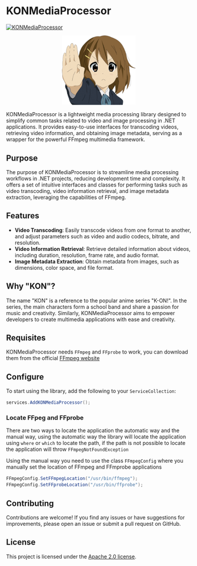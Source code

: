 # KONMediaProcessor

[![KONMediaProcessor](https://img.shields.io/nuget/vpre/KONMediaProcessor.svg?cacheSeconds=3600&label=KONMediaProcessor%20nuget)](https://www.nuget.org/packages/KONMediaProcessor)

<p align="center"><a target="_blank"><img src="./k-on.png" width="200"></a></p>

KONMediaProcessor is a lightweight media processing library designed to simplify common tasks related to video and image processing in .NET applications. It provides easy-to-use interfaces for transcoding videos, retrieving video information, and obtaining image metadata, serving as a wrapper for the powerful FFmpeg multimedia framework.

## Purpose

The purpose of KONMediaProcessor is to streamline media processing workflows in .NET projects, reducing development time and complexity. It offers a set of intuitive interfaces and classes for performing tasks such as video transcoding, video information retrieval, and image metadata extraction, leveraging the capabilities of FFmpeg.

## Features

* **Video Transcoding**: Easily transcode videos from one format to another, and adjust parameters such as video and audio codecs, bitrate, and resolution.
* **Video Information Retrieval**: Retrieve detailed information about videos, including duration, resolution, frame rate, and audio format.
* **Image Metadata Extraction**: Obtain metadata from images, such as dimensions, color space, and file format.

## Why "KON"?

The name "KON" is a reference to the popular anime series "K-ON!". In the series, the main characters form a school band and share a passion for music and creativity. Similarly, KONMediaProcessor aims to empower developers to create multimedia applications with ease and creativity.

## Requisites

KONMediaProcessor needs `FFmpeg` and `FFprobe` to work, you can download them from the official [FFmpeg website](https://ffmpeg.org/)

## Configure

To start using the library, add the following to your `ServiceCollection`:

```csharp
services.AddKONMediaProcessor();
```

### Locate FFpeg and FFprobe

There are two ways to locate the application the automatic way and the manual way, using the automatic way the library will locate the application using `where` or `which` to locate the path, if the path is not possible to locate the application will throw `FFmpegNotFoundException`

Using the manual way you need to use the class `FFmpegConfig` where you manually set the location of FFmpeg and FFmprobe applications

```csharp
FFmpegConfig.SetFFmpegLocation("/usr/bin/ffmpeg");
FFmpegConfig.SetFFprobeLocation("/usr/bin/ffprobe");
```

## Contributing
Contributions are welcome! If you find any issues or have suggestions for improvements, please open an issue or submit a pull request on GitHub.

## License
This project is licensed under the [Apache 2.0 license](./LICENSE).
